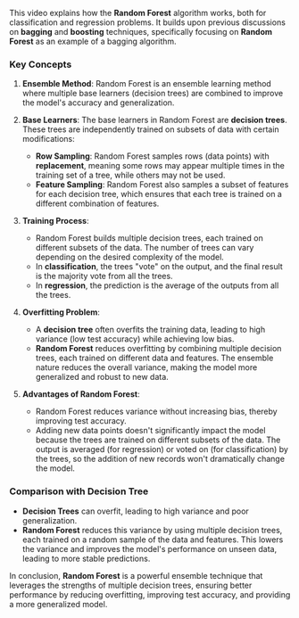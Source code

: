 This video explains how the **Random Forest** algorithm works, both for classification and regression problems. It builds upon previous discussions on **bagging** and **boosting** techniques, specifically focusing on **Random Forest** as an example of a bagging algorithm.

### Key Concepts

1. **Ensemble Method**: Random Forest is an ensemble learning method where multiple base learners (decision trees) are combined to improve the model's accuracy and generalization.

2. **Base Learners**: The base learners in Random Forest are **decision trees**. These trees are independently trained on subsets of data with certain modifications:
   - **Row Sampling**: Random Forest samples rows (data points) with **replacement**, meaning some rows may appear multiple times in the training set of a tree, while others may not be used.
   - **Feature Sampling**: Random Forest also samples a subset of features for each decision tree, which ensures that each tree is trained on a different combination of features.

3. **Training Process**:
   - Random Forest builds multiple decision trees, each trained on different subsets of the data. The number of trees can vary depending on the desired complexity of the model.
   - In **classification**, the trees "vote" on the output, and the final result is the majority vote from all the trees.
   - In **regression**, the prediction is the average of the outputs from all the trees.

4. **Overfitting Problem**:
   - A **decision tree** often overfits the training data, leading to high variance (low test accuracy) while achieving low bias.
   - **Random Forest** reduces overfitting by combining multiple decision trees, each trained on different data and features. The ensemble nature reduces the overall variance, making the model more generalized and robust to new data.

5. **Advantages of Random Forest**:
   - Random Forest reduces variance without increasing bias, thereby improving test accuracy.
   - Adding new data points doesn't significantly impact the model because the trees are trained on different subsets of the data. The output is averaged (for regression) or voted on (for classification) by the trees, so the addition of new records won't dramatically change the model.

### Comparison with Decision Tree

- **Decision Trees** can overfit, leading to high variance and poor generalization.
- **Random Forest** reduces this variance by using multiple decision trees, each trained on a random sample of the data and features. This lowers the variance and improves the model's performance on unseen data, leading to more stable predictions.

In conclusion, **Random Forest** is a powerful ensemble technique that leverages the strengths of multiple decision trees, ensuring better performance by reducing overfitting, improving test accuracy, and providing a more generalized model.
